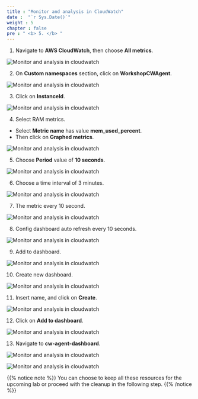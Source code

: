 ```yaml
---
title : "Monitor and analysis in CloudWatch"
date :  "`r Sys.Date()`" 
weight : 5 
chapter : false
pre : " <b> 5. </b> "
---
```


1. Navigate to **AWS CloudWatch**, then choose **All metrics**.

![Monitor and analysis in cloudwatch](/images/5-monitor-and-analysis-in-cloudwatch/001-monitor-and-analysis-in-cloudwatch.png)

2. On **Custom namespaces** section, click on **WorkshopCWAgent**.

![Monitor and analysis in cloudwatch](/images/5-monitor-and-analysis-in-cloudwatch/002-monitor-and-analysis-in-cloudwatch.png)

3. Click on **InstanceId**.

![Monitor and analysis in cloudwatch](/images/5-monitor-and-analysis-in-cloudwatch/003-monitor-and-analysis-in-cloudwatch.png)

4. Select RAM metrics.

  + Select **Metric name** has value **mem_used_percent**.
  + Then click on **Graphed metrics**.

![Monitor and analysis in cloudwatch](/images/5-monitor-and-analysis-in-cloudwatch/004-monitor-and-analysis-in-cloudwatch.png)

5. Choose **Period** value of **10 seconds**.

![Monitor and analysis in cloudwatch](/images/5-monitor-and-analysis-in-cloudwatch/005-monitor-and-analysis-in-cloudwatch.png)

6. Choose a time interval of 3 minutes.

![Monitor and analysis in cloudwatch](/images/5-monitor-and-analysis-in-cloudwatch/006-monitor-and-analysis-in-cloudwatch.png)

7. The metric every 10 second.

![Monitor and analysis in cloudwatch](/images/5-monitor-and-analysis-in-cloudwatch/007-monitor-and-analysis-in-cloudwatch.png)

8. Config dashboard auto refresh every 10 seconds.

![Monitor and analysis in cloudwatch](/images/5-monitor-and-analysis-in-cloudwatch/008-monitor-and-analysis-in-cloudwatch.png)

9. Add to dashboard.

![Monitor and analysis in cloudwatch](/images/5-monitor-and-analysis-in-cloudwatch/009-monitor-and-analysis-in-cloudwatch.png)

10. Create new dashboard.

![Monitor and analysis in cloudwatch](/images/5-monitor-and-analysis-in-cloudwatch/010-monitor-and-analysis-in-cloudwatch.png)

11. Insert name, and click on **Create**.

![Monitor and analysis in cloudwatch](/images/5-monitor-and-analysis-in-cloudwatch/011-monitor-and-analysis-in-cloudwatch.png)

12. Click on **Add to dashboard**.

![Monitor and analysis in cloudwatch](/images/5-monitor-and-analysis-in-cloudwatch/012-monitor-and-analysis-in-cloudwatch.png)

13. Navigate to **cw-agent-dashboard**.

![Monitor and analysis in cloudwatch](/images/5-monitor-and-analysis-in-cloudwatch/013-monitor-and-analysis-in-cloudwatch.png)

![Monitor and analysis in cloudwatch](/images/5-monitor-and-analysis-in-cloudwatch/014-monitor-and-analysis-in-cloudwatch.png)

{{% notice note %}}
You can choose to keep all these resources for the upcoming lab or proceed with the cleanup in the following step.
{{% /notice %}}